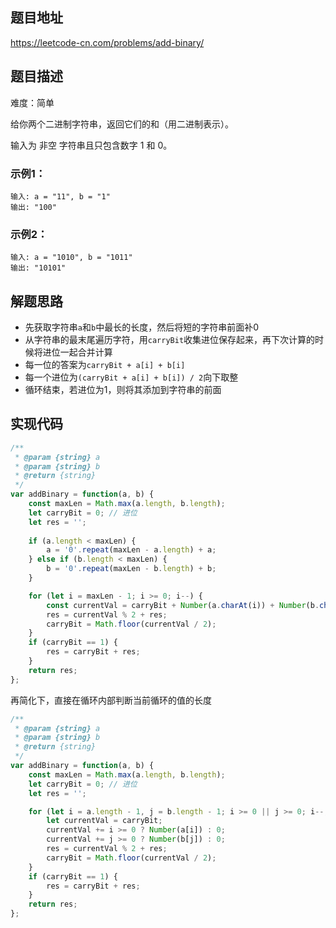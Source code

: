 ## 题目地址

https://leetcode-cn.com/problems/add-binary/

## 题目描述

难度：简单

给你两个二进制字符串，返回它们的和（用二进制表示）。

输入为 非空 字符串且只包含数字 1 和 0。

### 示例1：

```
输入: a = "11", b = "1"
输出: "100"
```

### 示例2：

```
输入: a = "1010", b = "1011"
输出: "10101"
```

## 解题思路

- 先获取字符串`a`和`b`中最长的长度，然后将短的字符串前面补0
- 从字符串的最末尾遍历字符，用`carryBit`收集进位保存起来，再下次计算的时候将进位一起合并计算
- 每一位的答案为`carryBit + a[i] + b[i]`
- 每一个进位为`(carryBit + a[i] + b[i]) / 2`向下取整
- 循环结束，若进位为1，则将其添加到字符串的前面

## 实现代码

```js
/**
 * @param {string} a
 * @param {string} b
 * @return {string}
 */
var addBinary = function(a, b) {
    const maxLen = Math.max(a.length, b.length);
    let carryBit = 0; // 进位
    let res = '';
    
    if (a.length < maxLen) {
        a = '0'.repeat(maxLen - a.length) + a;
    } else if (b.length < maxLen) {
        b = '0'.repeat(maxLen - b.length) + b;
    }

    for (let i = maxLen - 1; i >= 0; i--) {
        const currentVal = carryBit + Number(a.charAt(i)) + Number(b.charAt(i));
        res = currentVal % 2 + res;
        carryBit = Math.floor(currentVal / 2);
    }
    if (carryBit == 1) {
        res = carryBit + res;
    }
    return res;
};
```

再简化下，直接在循环内部判断当前循环的值的长度

```js
/**
 * @param {string} a
 * @param {string} b
 * @return {string}
 */
var addBinary = function(a, b) {
    const maxLen = Math.max(a.length, b.length);
    let carryBit = 0; // 进位
    let res = '';

    for (let i = a.length - 1, j = b.length - 1; i >= 0 || j >= 0; i--, j--) {
        let currentVal = carryBit;
        currentVal += i >= 0 ? Number(a[i]) : 0;
        currentVal += j >= 0 ? Number(b[j]) : 0;
        res = currentVal % 2 + res;
        carryBit = Math.floor(currentVal / 2);
    }
    if (carryBit == 1) {
        res = carryBit + res;
    }
    return res;
};
```

